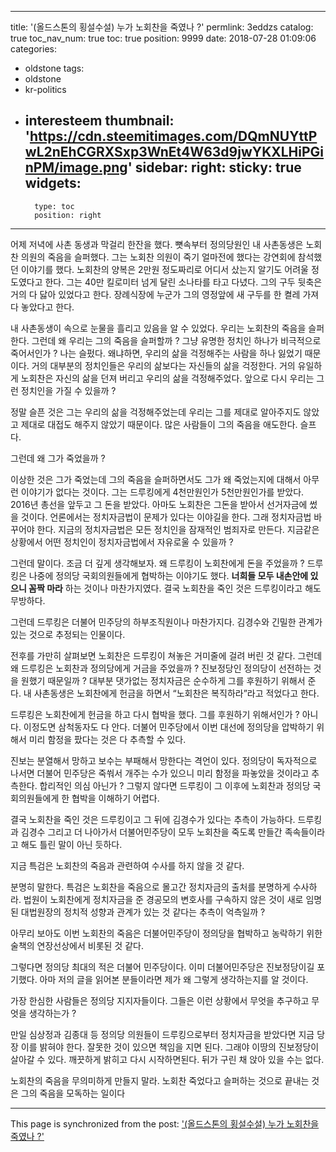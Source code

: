 
---
title: '(올드스톤의 횡설수설) 누가 노회찬을 죽였나 ?'
permlink: 3eddzs
catalog: true
toc_nav_num: true
toc: true
position: 9999
date: 2018-07-28 01:09:06
categories:
- oldstone
tags:
- oldstone
- kr-politics
- interesteem
thumbnail: 'https://cdn.steemitimages.com/DQmNUYttPwL2nEhCGRXSxp3WnEt4W63d9jwYKXLHiPGinPM/image.png'
sidebar:
    right:
        sticky: true
widgets:
    -
        type: toc
        position: right
---


어제 저녁에 사촌 동생과 막걸리 한잔을 했다. 뼛속부터 정의당원인 내 사촌동생은 노회찬 의원의 죽음을 슬퍼했다. 그는 노회찬 의원이 죽기 얼마전에 했다는 강연회에 참석했던 이야기를 했다. 노회찬의 양복은 2만원 정도짜리로 어디서 샀는지 알기도 어려울 정도였다고 한다. 그는 40만 킬로미터 넘게 달린 소나타를 타고 다녔다. 그의 구두 뒷축은 거의 다 닳아 있었다고 한다. 장례식장에 누군가 그의 영정앞에 새 구두를 한 켤레 가져다 놓았다고 한다. 

내 사촌동생이 속으로 눈물을 흘리고 있음을 알 수 있었다. 우리는 노회찬의 죽음을 슬퍼한다. 그런데 왜 우리는 그의 죽음을 슬퍼할까 ? 그냥 유명한 정치인 하나가 비극적으로 죽어서인가 ? 나는 슬펐다. 왜냐하면, 우리의 삶을 걱정해주는 사람을 하나 잃었기 때문이다. 거의 대부분의 정치인들은 우리의 삶보다는 자신들의 삶을 걱정한다. 거의 유일하게 노회찬은 자신의 삶을 던져 버리고 우리의 삶을 걱정해주었다. 앞으로 다시 우리는 그런 정치인을 가질 수 있을까 ? 

정말 슬픈 것은 그는 우리의 삶을 걱정해주었는데 우리는 그를 제대로 알아주지도 않았고 제대로 대접도 해주지 않았기 때문이다. 많은 사람들이 그의 죽음을 애도한다. 슬프다.

그런데 왜 그가 죽었을까 ? 

이상한 것은 그가 죽었는데 그의 죽음을 슬퍼하면서도 그가 왜 죽었는지에 대해서 아무런 이야기가 없다는 것이다. 그는 드루킹에게 4천만원인가 5천만원인가를 받았다. 2016년 총선을 앞두고 그 돈을 받았다. 아마도 노회찬은 그돈을 받아서 선거자금에 썼을 것이다. 언론에서는 정치자금법이 문제가 있다는 이야길을 한다. 그래 정치자금법 바꾸어야 한다. 지금의 정치자금법은 모든 정치인을 잠재적인 범죄자로 만든다. 지금같은 상황에서 어떤 정치인이 정치자금법에서 자유로울 수 있을까 ? 

그런데 말이다. 조금 더 깊게 생각해보자. 왜 드루킹이 노회찬에게 돈을 주었을까 ? 드루킹은 나중에 정의당 국회의원들에게 협박하는 이야기도 했다. **너희들 모두 내손안에 있으니 꼼짝 마라** 하는 것이나 마찬가지였다. 결국 노회찬을 죽인 것은 드루킹이라고 해도 무방하다. 

그런데 드루킹은 더불어 민주당의 하부조직원이나 마찬가지다. 김경수와 긴밀한 관계가 있는 것으로 추정되는 인물이다. 

전후를 가만히 살펴보면 노회찬은 드루킹이 쳐놓은 거미줄에 걸려 버린 것 같다. 그런데 왜 드루킹은 노회찬과 정의당에게 거금을 주었을까 ? 진보정당인 정의당이 선전하는 것을 원했기 때문일까 ? 대부분 댓가없는 정치자금은 순수하게 그를 후원하기 위해서 준다. 내 사촌동생은 노회찬에게 헌금을 하면서 “노회찬은 복직하라”라고 적었다고 한다. 

드루킹은 노회찬에게 헌금을 하고 다시 협박을 했다. 그를 후원하기 위해서인가 ? 아니다. 이정도면 삼척동자도 다 안다. 더불어 민주당에서 이번 대선에 정의당을 압박하기 위해서 미리 함정을 팠다는 것은 다 추측할 수 있다. 

진보는 분열해서 망하고 보수는 부패해서 망한다는 격언이 있다. 정의당이 독자적으로 나서면 더불어 민주당은 죽쒀서 개주는 수가 있으니 미리 함정을 파놓았을 것이라고 추측한다. 합리적인 의심 아닌가 ? 그렇지 않다면 드루킹이 그 이후에 노회찬과 정의당 국회의원들에게 한 협박을 이해하기 어렵다. 

결국 노회찬을 죽인 것은 드루킹이고 그 뒤에 김경수가 있다는 추측이 가능하다. 드루킹과 김경수 그리고 더 나아가서 더불어민주당이 모두 노회찬을 죽도록 만들간 족속들이라고 해도 틀린 말이 아닌 듯하다. 

지금 특검은 노회찬의 죽음과 관련하여 수사를 하지 않을 것 같다.

분명히 말한다. 특검은 노회찬을 죽음으로 몰고간 정치자금의 출처를 분명하게 수사하라. 법원이 노회찬에게 정치자금을 준 경공모의 변호사를 구속하지 않은 것이 새로 임명된 대법원장의 정치적 성향과 관계가 있는 것 같다는 추측이 억측일까 ?

아무리 보아도 이번 노회찬의 죽음은 더불어민주당이 정의당을 협박하고 농락하기 위한 술책의 연장선상에서 비롯된 것 같다. 

그렇다면 정의당 최대의 적은 더불어 민주당이다. 
이미 더불어민주당은 진보정당이길 포기했다. 
아마 저의 글을 읽어본 분들이라면 제가 왜 그렇게 생각하는지를 알 것이다.  

가장 한심한 사람들은 정의당 지지자들이다. 그들은 이런 상황에서 무엇을 추구하고 무엇을 생각하는가 ?  

만일 심상정과 김종대 등 정의당 의원들이 드루킹으로부터 정치자금을 받았다면 지금 당장 이를 밝혀야 한다. 잘못한 것이 있으면 책임을 지면 된다. 그래야 이땅의 진보정당이 살아갈 수 있다. 깨끗하게 밝히고 다시 시작하면된다. 뒤가 구린 채 앉아 있을 수는 없다. 

노회찬의 죽음을 무의미하게 만들지 말라.
노회찬 죽었다고 슬퍼하는 것으로 끝내는 것은 그의 죽음을 모독하는 일이다

- - -

This page is synchronized from the post: ['(올드스톤의 횡설수설) 누가 노회찬을 죽였나 ?'](https://steemit.com/@oldstone/3eddzs)
